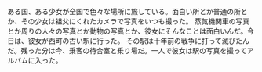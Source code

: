 ある国、ある少女が全国で色々な場所に旅している。面白い所とか普通の所とか、その少女は祖父にくれたカメラで写真をいつも撮った。
蒸気機関車の写真とか周りの人々の写真とか動物の写真とか、彼女にそんなことは面白いんだ。今日は、彼女が西町の古い駅に行った。
その駅は十年前の戦争に打って滅びたんだ。残った分は今、乗客の待合室と乗り場だ。一人で彼女は駅の写真を撮ってアルバムに入った。
